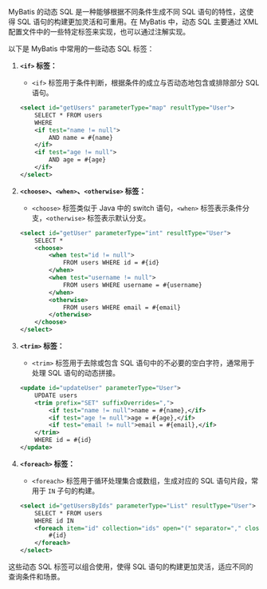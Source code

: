 MyBatis 的动态 SQL 是一种能够根据不同条件生成不同 SQL 语句的特性，这使得 SQL 语句的构建更加灵活和可重用。在 MyBatis 中，动态 SQL 主要通过 XML 配置文件中的一些特定标签来实现，也可以通过注解实现。

以下是 MyBatis 中常用的一些动态 SQL 标签：

1. **`<if>` 标签：**
   - `<if>` 标签用于条件判断，根据条件的成立与否动态地包含或排除部分 SQL 语句。

   ```xml
   <select id="getUsers" parameterType="map" resultType="User">
       SELECT * FROM users
       WHERE
       <if test="name != null">
           AND name = #{name}
       </if>
       <if test="age != null">
           AND age = #{age}
       </if>
   </select>
   ```

2. **`<choose>`、`<when>`、`<otherwise>` 标签：**
   - `<choose>` 标签类似于 Java 中的 switch 语句，`<when>` 标签表示条件分支，`<otherwise>` 标签表示默认分支。

   ```xml
   <select id="getUser" parameterType="int" resultType="User">
       SELECT *
       <choose>
           <when test="id != null">
               FROM users WHERE id = #{id}
           </when>
           <when test="username != null">
               FROM users WHERE username = #{username}
           </when>
           <otherwise>
               FROM users WHERE email = #{email}
           </otherwise>
       </choose>
   </select>
   ```

3. **`<trim>` 标签：**
   - `<trim>` 标签用于去除或包含 SQL 语句中的不必要的空白字符，通常用于处理 SQL 语句的动态拼接。

   ```xml
   <update id="updateUser" parameterType="User">
       UPDATE users
       <trim prefix="SET" suffixOverrides=",">
           <if test="name != null">name = #{name},</if>
           <if test="age != null">age = #{age},</if>
           <if test="email != null">email = #{email},</if>
       </trim>
       WHERE id = #{id}
   </update>
   ```

4. **`<foreach>` 标签：**
   - `<foreach>` 标签用于循环处理集合或数组，生成对应的 SQL 语句片段，常用于 `IN` 子句的构建。

   ```xml
   <select id="getUsersByIds" parameterType="List" resultType="User">
       SELECT * FROM users
       WHERE id IN
       <foreach item="id" collection="ids" open="(" separator="," close=")">
           #{id}
       </foreach>
   </select>
   ```

这些动态 SQL 标签可以组合使用，使得 SQL 语句的构建更加灵活，适应不同的查询条件和场景。